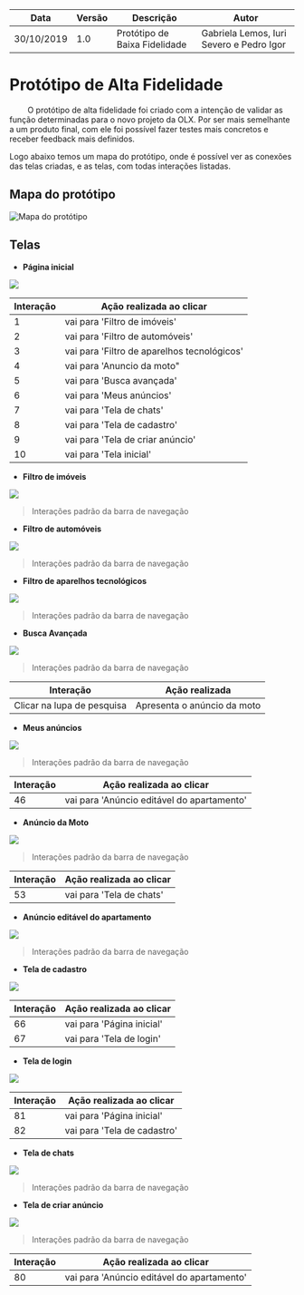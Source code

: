 | Data | Versão | Descrição | Autor |
| --- | --- | --- | --- |
| 30/10/2019 | 1.0 | Protótipo de Baixa Fidelidade  | Gabriela Lemos, Iuri Severo e Pedro Igor |

# Protótipo de Alta Fidelidade

<p aling="justify"> &emsp;&emsp;
O protótipo de alta fidelidade foi criado com a intenção de validar as função determinadas para o novo projeto da OLX. Por ser mais semelhante a um produto final, com ele foi possível fazer testes mais concretos e receber feedback mais definidos.
 
<br>

Logo abaixo temos um mapa do protótipo, onde é possível ver as conexões das telas criadas, e as telas, com todas interações listadas.

## Mapa do protótipo<kbd>
![Mapa do protótipo](https://user-images.githubusercontent.com/42645264/67892565-b92abb00-fb33-11e9-8d71-963703e0ca9f.png)

## Telas

* **Página inicial**

<kbd>
    <img src="https://user-images.githubusercontent.com/42645264/67892677-fb53fc80-fb33-11e9-9475-06c58974273d.png">
</kbd>

| Interação | Ação realizada ao clicar |
| --- | --- |
| 1 | vai para 'Filtro de imóveis' |
| 2 | vai para 'Filtro de automóveis' |
| 3 | vai para 'Filtro de aparelhos tecnológicos' |
| 4 | vai para 'Anuncio da moto" |
| 5 | vai para 'Busca avançada' |
| 6 | vai para 'Meus anúncios' |
| 7 | vai para 'Tela de chats' |
| 8 | vai para 'Tela de cadastro' |
| 9 | vai para 'Tela de criar anúncio' |
| 10 | vai para 'Tela inicial' |

* **Filtro de imóveis**

<kbd>
    <img src="https://user-images.githubusercontent.com/42645264/67893812-132c8000-fb36-11e9-8159-17e4c0a27d64.png">
</kbd>

> Interações padrão da barra de navegação

* **Filtro de automóveis**

<kbd>
    <img src="https://user-images.githubusercontent.com/42645264/67893920-4f5fe080-fb36-11e9-8dc8-cbd0318c05c1.png">
</kbd>

> Interações padrão da barra de navegação

* **Filtro de aparelhos tecnológicos**

<kbd>
    <img src="https://user-images.githubusercontent.com/42645264/67894010-7ae2cb00-fb36-11e9-8b40-8f041cffb295.png">
</kbd>

> Interações padrão da barra de navegação

* **Busca Avançada**

<kbd>
    <img src="https://user-images.githubusercontent.com/42645264/67894039-88985080-fb36-11e9-8496-4abe0cc42e7e.png">
</kbd>

> Interações padrão da barra de navegação

|Interação| Ação realizada |
| --- | --- |
| Clicar na lupa de pesquisa | Apresenta o anúncio da moto |

* **Meus anúncios**

<kbd>
    <img src="https://user-images.githubusercontent.com/42645264/67894305-04929880-fb37-11e9-823c-443718b19f9b.png">
</kbd>

> Interações padrão da barra de navegação

|Interação| Ação realizada ao clicar |
| --- | --- |
| 46 | vai para 'Anúncio editável do apartamento' |

* **Anúncio da Moto**

<kbd>
    <img src="https://user-images.githubusercontent.com/42645264/67894458-55a28c80-fb37-11e9-8ce5-21e450228b32.png">
</kbd>

> Interações padrão da barra de navegação

|Interação| Ação realizada ao clicar |
| --- | --- |
| 53 | vai para 'Tela de chats' |

* **Anúncio editável do apartamento**

<kbd>
    <img src="https://user-images.githubusercontent.com/42645264/67894586-94384700-fb37-11e9-8ac0-d74f9cb80d02.png">
</kbd>

> Interações padrão da barra de navegação

* **Tela de cadastro**

<kbd>
    <img src="https://user-images.githubusercontent.com/42645264/67894622-aa460780-fb37-11e9-8a4d-c146926ff909.png">
</kbd>

| Interação | Ação realizada ao clicar |
| --- | --- |
| 66 | vai para 'Página inicial' |
| 67 | vai para 'Tela de login' |

* **Tela de login**

<kbd>
    <img src="https://user-images.githubusercontent.com/42645264/67894726-ec6f4900-fb37-11e9-903f-0d0b80654ee0.png">
</kbd>

| Interação | Ação realizada ao clicar |
| --- | --- |
| 81 | vai para 'Página inicial' |
| 82 | vai para 'Tela de cadastro' |

* **Tela de chats**

<kbd>
    <img src="https://user-images.githubusercontent.com/42645264/67894754-fbee9200-fb37-11e9-98ca-359ca62c6e09.png">
</kbd>

> Interações padrão da barra de navegação

* **Tela de criar anúncio**

<kbd>
    <img src="https://user-images.githubusercontent.com/42645264/67894826-204a6e80-fb38-11e9-9f09-25b0f5c28efc.png">
</kbd>

> Interações padrão da barra de navegação

| Interação | Ação realizada ao clicar |
| --- | --- |
| 80 | vai para 'Anúncio editável do apartamento' |